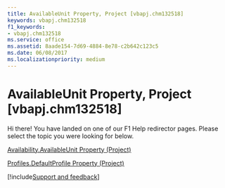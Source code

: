 ```yaml
---
title: AvailableUnit Property, Project [vbapj.chm132518]
keywords: vbapj.chm132518
f1_keywords:
- vbapj.chm132518
ms.service: office
ms.assetid: 8aade154-7d69-4884-8e78-c2b642c123c5
ms.date: 06/08/2017
ms.localizationpriority: medium
---
```



# AvailableUnit Property, Project [vbapj.chm132518]

Hi there! You have landed on one of our F1 Help redirector pages. Please select the topic you were looking for below.

[Availability.AvailableUnit Property (Project)](https://msdn.microsoft.com/library/a22d2325-e512-08c5-608f-0fadce9d33e5%28Office.15%29.aspx)

[Profiles.DefaultProfile Property (Project)](https://msdn.microsoft.com/library/8c40d73c-43e3-7a01-c208-ef0d507888d5%28Office.15%29.aspx)

[!include[Support and feedback](~/includes/feedback-boilerplate.md)]